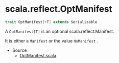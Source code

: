 
#                          scala.reflect.OptManifest                          #

```scala
trait OptManifest[+T] extends Serializable
```

A `OptManifest[T]` is an optional scala.reflect.Manifest.

It is either a `Manifest` or the value `NoManifest` .

* Source
  * [OptManifest.scala](https://github.com/scala/scala/tree/6d09a1ba5f/src/library/scala/reflect/OptManifest.scala#L1)

